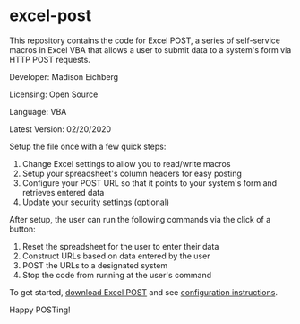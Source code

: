 # excel-post
This repository contains the code for Excel POST, a series of self-service macros in Excel VBA that allows a user to submit data to a system's form via HTTP POST requests.

Developer: Madison Eichberg

Licensing: Open Source

Language: VBA

Latest Version: 02/20/2020

Setup the file once with a few quick steps:
1) Change Excel settings to allow you to read/write macros
2) Setup your spreadsheet's column headers for easy posting
3) Configure your POST URL so that it points to your system's form and retrieves entered data
4) Update your security settings (optional)

After setup, the user can run the following commands via the click of a button:
1) Reset the spreadsheet for the user to enter their data
2) Construct URLs based on data entered by the user
3) POST the URLs to a designated system
4) Stop the code from running at the user's command

To get started, <a href="https://github.com/meichberg/excel-post/blob/master/Excel%20POST.xlsm" target="_blank">download Excel POST</a> and see <a href="https://github.com/meichberg/excel-post/blob/master/configuration-instructions" target="_blank">configuration instructions</a>.

Happy POSTing!
